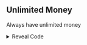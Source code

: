 ## Unlimited Money

Always have unlimited money

<details>
<summary>Reveal Code</summary>

```armv7
003DCC44 EB05CD11
E0550090 00000014
E59F0008 E58B0CE0 
E1A0000B E1A0F00E 
05F5E0FF 00000000
```
</details>